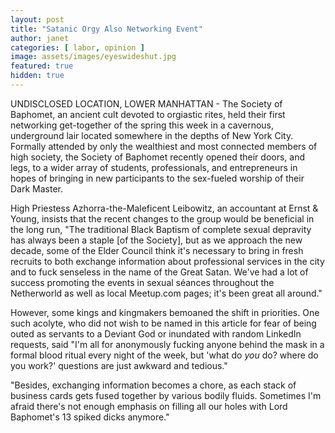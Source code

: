```yaml
---
layout: post
title: "Satanic Orgy Also Networking Event"
author: janet
categories: [ labor, opinion ]
image: assets/images/eyeswideshut.jpg
featured: true
hidden: true
---
```


UNDISCLOSED LOCATION, LOWER MANHATTAN - The Society of Baphomet, an ancient cult devoted to orgiastic rites, held their first networking get-together of the spring this week in a cavernous, underground lair located somewhere in the depths of New York City. Formally attended by only the wealthiest and most connected members of high society, the Society of Baphomet recently opened their doors, and legs, to a wider array of students, professionals, and entrepreneurs in hopes of bringing in new participants to the sex-fueled worship of their Dark Master.

High Priestess Azhorra-the-Maleficent Leibowitz, an accountant at Ernst & Young, insists that the recent changes to the group would be beneficial in the long run, "The traditional Black Baptism of complete sexual depravity has always been a staple [of the Society], but as we approach the new decade, some of the Elder Council think it's necessary to bring in fresh recruits to both exchange information about professional services in the city and to fuck senseless in the name of the Great Satan. We've had a lot of success promoting the events in sexual séances throughout the Netherworld as well as local Meetup.com pages; it's been great all around."

However, some kings and kingmakers bemoaned the shift in priorities. One such acolyte, who did not wish to be named in this article for fear of being outed as servants to a Deviant God or inundated with random LinkedIn requests, said "I'm all for anonymously fucking anyone behind the mask in a formal blood ritual every night of the week, but 'what do _you_ do? where do you work?' questions are just awkward and tedious."

"Besides, exchanging information becomes a chore, as each stack of business cards gets fused together by various bodily fluids. Sometimes I'm afraid there's not enough emphasis on filling all our holes with Lord Baphomet's 13 spiked dicks anymore."